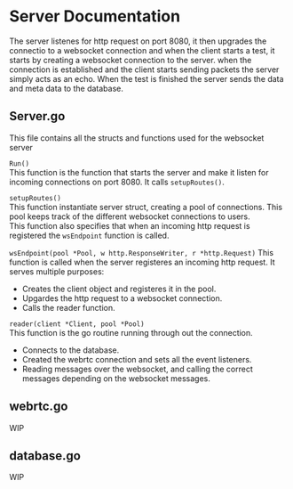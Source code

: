 # Server Documentation

The server listenes for http request on port 8080, it then upgrades the connectio to a websocket connection and when the client starts a test, it starts by creating a websocket connection to the server. when the connection is established and the client starts sending packets the server simply acts as an echo. When the test is finished the server sends the data and meta data to the database.


## Server.go
This file contains all the structs and functions used for the websocket server

`Run()`  
This function is the function that starts the server and make it listen for incoming connections on port 8080.
It calls `setupRoutes()`.  

`setupRoutes()`  
This function instantiate server struct, creating a pool of connections. This pool keeps track of the different websocket connections to users.  
This function also specifies that when an incoming http request is registered the `wsEndpoint` function is called.

`wsEndpoint(pool *Pool, w http.ResponseWriter, r *http.Request)`
This function is called when the server registeres an incoming http request. It serves multiple purposes:
- Creates the client object and registeres it in the pool.
- Upgardes the http request to a websocket connection.
- Calls the reader function.


`reader(client *Client, pool *Pool)`  
This function is the go routine running through out the connection. 
- Connects to the database.
- Created the webrtc connection and sets all the event listeners.
- Reading messages over the websocket, and calling the correct messages depending on the websocket      messages.




## webrtc.go
WIP

## database.go
WIP

